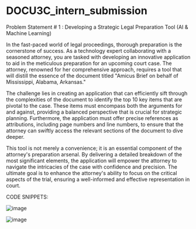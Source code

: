 # DOCU3C_intern_submission
Problem Statement # 1 : Developing a Strategic Legal Preparation Tool (AI & Machine Learning)

In the fast-paced world of legal proceedings, thorough preparation is the cornerstone of success. As a technology expert collaborating with a seasoned attorney, you are tasked with developing an innovative application to aid in the meticulous preparation for an upcoming court case. The attorney, renowned for her comprehensive approach, requires a tool that will distill the essence of the document titled "Amicus Brief on behalf of Mississippi, Alabama, Arkansas."

The challenge lies in creating an application that can efficiently sift through the complexities of the document to identify the top 10 key items that are pivotal to the case. These items must encompass both the arguments for and against, providing a balanced perspective that is crucial for strategic planning. Furthermore, the application must offer precise references as attributions, including page numbers and line numbers, to ensure that the attorney can swiftly access the relevant sections of the document to dive deeper.

This tool is not merely a convenience; it is an essential component of the attorney's preparation arsenal. By delivering a detailed breakdown of the most significant elements, the application will empower the attorney to navigate the intricacies of the case with confidence and precision. The ultimate goal is to enhance the attorney's ability to focus on the critical aspects of the trial, ensuring a well-informed and effective representation in court.

CODE SNIPPETS:

![image](https://github.com/user-attachments/assets/22c1c683-7a27-42b4-a915-1b0fa779c545)

![image](https://github.com/user-attachments/assets/ab198f9b-b3c9-403a-919a-3198ecf3d40f)

